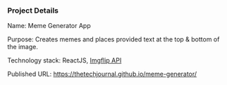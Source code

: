 ### Project Details
Name: Meme Generator App

Purpose: Creates memes and places provided text at the top & bottom of the image. 

Technology stack: ReactJS, [Imgflip API](https://imgflip.com/api)

Published URL: https://thetechjournal.github.io/meme-generator/